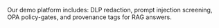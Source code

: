 Our demo platform includes: DLP redaction, prompt injection screening, OPA policy-gates, and provenance tags for RAG answers.